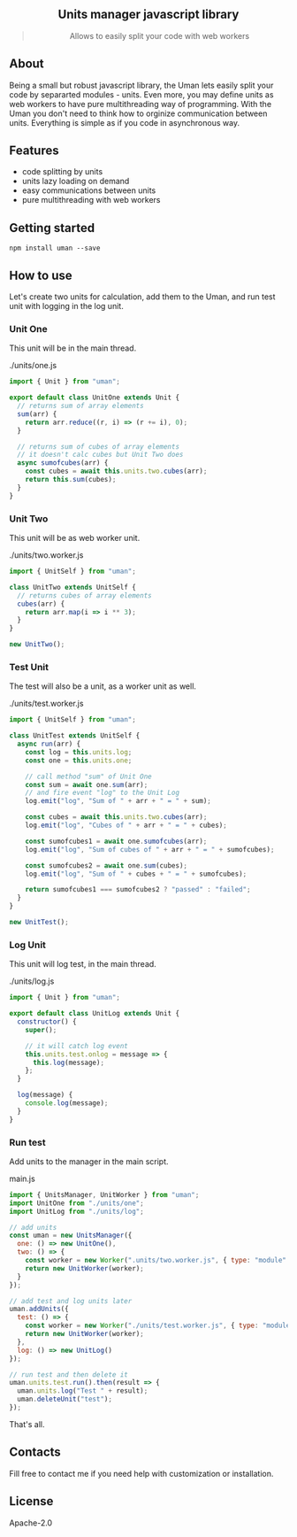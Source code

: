  <div align="center">
  <h2>Units manager javascript library</h2>
  <blockquote>Allows to easily split your code with web workers</blockquote>
 
 <!--
 <a href="https://github.com/greorex/uman/actions"><img alt="Build Status" src="https://github.com/greorex/uman/workflows/Build/badge.svg?color=green" /></a> <a href="https://github.com/greorex/uman/actions"> <img alt="Publish Status" src="https://github.com/greorex/uman/workflows/Publish/badge.svg?color=green" /></a> <img src="https://api.dependabot.com/badges/status?host=github&repo=greorex/uman" />
-->
 </div>

## About

Being a small but robust javascript library, the Uman lets easily split your code by separarted modules - units. Even more, you may define units as web workers to have pure multithreading way of programming. With the Uman you don't need to think how to orginize communication between units. Everything is simple as if you code in asynchronous way.

## Features

- code splitting by units
- units lazy loading on demand
- easy communications between units
- pure multithreading with web workers

## Getting started

```
npm install uman --save
```

## How to use

Let's create two units for calculation, add them to the Uman, and run test unit with logging in the log unit.

### Unit One

This unit will be in the main thread.

./units/one.js

```javascript
import { Unit } from "uman";

export default class UnitOne extends Unit {
  // returns sum of array elements
  sum(arr) {
    return arr.reduce((r, i) => (r += i), 0);
  }

  // returns sum of cubes of array elements
  // it doesn't calc cubes but Unit Two does
  async sumofcubes(arr) {
    const cubes = await this.units.two.cubes(arr);
    return this.sum(cubes);
  }
}
```

### Unit Two

This unit will be as web worker unit.

./units/two.worker.js

```javascript
import { UnitSelf } from "uman";

class UnitTwo extends UnitSelf {
  // returns cubes of array elements
  cubes(arr) {
    return arr.map(i => i ** 3);
  }
}

new UnitTwo();
```

### Test Unit

The test will also be a unit, as a worker unit as well.

./units/test.worker.js

```javascript
import { UnitSelf } from "uman";

class UnitTest extends UnitSelf {
  async run(arr) {
    const log = this.units.log;
    const one = this.units.one;

    // call method "sum" of Unit One
    const sum = await one.sum(arr);
    // and fire event "log" to the Unit Log
    log.emit("log", "Sum of " + arr + " = " + sum);

    const cubes = await this.units.two.cubes(arr);
    log.emit("log", "Cubes of " + arr + " = " + cubes);

    const sumofcubes1 = await one.sumofcubes(arr);
    log.emit("log", "Sum of cubes of " + arr + " = " + sumofcubes);

    const sumofcubes2 = await one.sum(cubes);
    log.emit("log", "Sum of " + cubes + " = " + sumofcubes);

    return sumofcubes1 === sumofcubes2 ? "passed" : "failed";
  }
}

new UnitTest();
```

### Log Unit

This unit will log test, in the main thread.

./units/log.js

```javascript
import { Unit } from "uman";

export default class UnitLog extends Unit {
  constructor() {
    super();

    // it will catch log event
    this.units.test.onlog = message => {
      this.log(message);
    };
  }

  log(message) {
    console.log(message);
  }
}
```

### Run test

Add units to the manager in the main script.

main.js

```javascript
import { UnitsManager, UnitWorker } from "uman";
import UnitOne from "./units/one";
import UnitLog from "./units/log";

// add units
const uman = new UnitsManager({
  one: () => new UnitOne(),
  two: () => {
    const worker = new Worker(".units/two.worker.js", { type: "module" });
    return new UnitWorker(worker);
  }
});

// add test and log units later
uman.addUnits({
  test: () => {
    const worker = new Worker("./units/test.worker.js", { type: "module" });
    return new UnitWorker(worker);
  },
  log: () => new UnitLog()
});

// run test and then delete it
uman.units.test.run().then(result => {
  uman.units.log("Test " + result);
  uman.deleteUnit("test");
});
```

That's all.

## Contacts

Fill free to contact me if you need help with customization or installation.

## License

Apache-2.0
